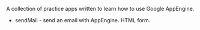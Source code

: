 A collection of practice apps written to learn how to use Google AppEngine.

- sendMail - send an email with AppEngine. HTML form.
